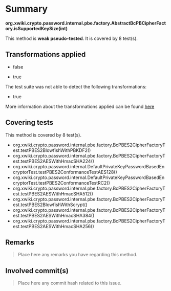 # Summary
**org.xwiki.crypto.password.internal.pbe.factory.AbstractBcPBCipherFactory.isSupportedKeySize(int)**

This method is **weak pseudo-tested**.
It is covered by 8 test(s). 


## Transformations applied

- false

- true


The test suite was not able to detect the following transformations:
 * true 


More information about the transformations applied can be found [here](https://github.com/STAMP-project/pitest-descartes)

## Covering tests
This method is covered by 8 test(s).
* org.xwiki.crypto.password.internal.pbe.factory.BcPBES2CipherFactoryTest.testPBES2BlowfishWithPBKDF2()
* org.xwiki.crypto.password.internal.pbe.factory.BcPBES2CipherFactoryTest.testPBES2AESWithHmacSHA224()
* org.xwiki.crypto.password.internal.DefaultPrivateKeyPasswordBasedEncryptorTest.testPBES2ConformanceTestAES128()
* org.xwiki.crypto.password.internal.DefaultPrivateKeyPasswordBasedEncryptorTest.testPBES2ConformanceTestRC2()
* org.xwiki.crypto.password.internal.pbe.factory.BcPBES2CipherFactoryTest.testPBES2AESWithHmacSHA512()
* org.xwiki.crypto.password.internal.pbe.factory.BcPBES2CipherFactoryTest.testPBES2BlowfishWithScrypt()
* org.xwiki.crypto.password.internal.pbe.factory.BcPBES2CipherFactoryTest.testPBES2AESWithHmacSHA384()
* org.xwiki.crypto.password.internal.pbe.factory.BcPBES2CipherFactoryTest.testPBES2AESWithHmacSHA256()


## Remarks
> Place here any remarks you have regarding this method.

## Involved commit(s)

> Place here any commit hash related to this issue.
